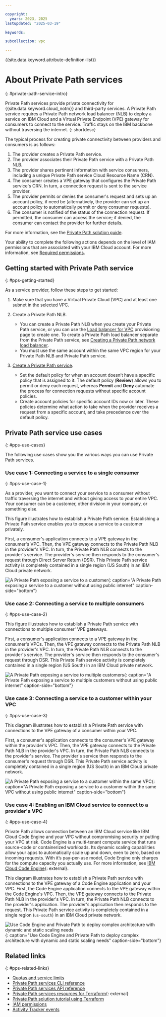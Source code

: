 ```yaml
---

copyright:
  years: 2023, 2025
lastupdated: "2025-03-19"

keywords:

subcollection: vpc

---
```


{{site.data.keyword.attribute-definition-list}}

# About Private Path services
{: #private-path-service-intro}

Private Path services provide private connectivity for {{site.data.keyword.cloud_notm}} and third-party services. A Private Path service requires a Private Path network load balancer (NLB) to deploy a service on IBM Cloud and a Virtual Private Endpoint (VPE) gateway for consumers to connect to the service. Traffic stays on the IBM backbone without traversing the internet.
{: shortdesc}

The typical process for creating private connectivity between providers and consumers is as follows:

 1. The provider creates a Private Path service.
 1. The provider associates their Private Path service with a Private Path NLB.
 1. The provider shares pertinent information with service consumers, including a unique Private Path service Cloud Resource Name (CRN).
 1. The consumer creates a VPE gateway that configures the Private Path service's CRN. In turn, a connection request is sent to the service provider.
 1. The provider permits or denies the consumer's request and sets up an account policy, if need be (alternatively, the provider can set up an account policy to automatically permit or deny consumer requests).
 1. The consumer is notified of the status of the connection request. If permitted, the consumer can access the service; if denied, the consumer can contact the provider for further details.

For more information, see the [Private Path solution guide](/docs/private-path).

Your ability to complete the following actions depends on the level of IAM permissions that are associated with your IBM Cloud account. For more information, see [Required permissions](/docs/account?topic=account-iam-service-roles-actions#is.private-path-service-gateway-roles).

## Getting started with Private Path service
{: #pps-getting-started}

As a service provider, follow these steps to get started:

1. Make sure that you have a Virtual Private Cloud (VPC) and at least one subnet in the selected VPC.
1. Create a Private Path NLB.

   * You can create a Private Path NLB when you create your Private Path service, or you can use the [Load balancer for VPC](/infrastructure/provision/loadBalancer) provisioning page to create one. To create a Private Path load balancer separate from the Private Path service, see [Creating a Private Path network load balancer](/docs/vpc?topic=vpc-ppnlb-ui-creating-private-path-network-load-balancer&interface=ui).
   * You must use the same account within the same VPC region for your Private Path NLB and Private Path service.

1. [Create a Private Path service](/docs/vpc?topic=vpc-private-path-service-about&interface=ui).

   * Set the default policy for when an account doesn’t have a specific policy that is assigned to it. The default policy (**Review**) allows you to permit or deny each request, whereas **Permit** and **Deny** automate the process for connection requests without specific account policies.
   * Create account policies for specific account IDs now or later. These policies determine what action to take when the provider receives a request from a specific account, and take precedence over the default policy.

## Private Path service use cases
{: #pps-use-cases}

The following use cases show you the various ways you can use Private Path services. 

### Use case 1: Connecting a service to a single consumer
{: #pps-use-case-1}

As a provider, you want to connect your service to a consumer without traffic traversing the internet and without giving access to your entire VPC. Your consumer can be a customer, other division in your company, or something else.

This figure illustrates how to establish a Private Path service. Establishing a Private Path service enables you to expose a service to a customer privately.

First, a consumer's application connects to a VPE gateway in the consumer's VPC. Then, the VPE gateway connects to the Private Path NLB in the provider's VPC. In turn, the Private Path NLB connects to the provider's service. The provider's service then responds to the consumer's request through Direct Server Return (DSR). This Private Path service activity is completely contained in a single region (US South) in an IBM Cloud private network.

![A Private Path exposing a service to a customer](images/private_path_use_case_1.svg "A Private Path exposing a service to a customer"){: caption="A Private Path exposing a service to a customer without using public internet" caption-side="bottom"}

### Use case 2: Connecting a service to multiple consumers
{: #pps-use-case-2}

This figure illustrates how to establish a Private Path service with connections to multiple consumer' VPE gateways.

First, a consumer's application connects to a VPE gateway in the consumer's VPCs. Then, the VPE gateway connects to the Private Path NLB in the provider's VPC. In turn, the Private Path NLB connects to the provider's service. The provider's service then responds to the consumer's request through DSR. This Private Path service activity is completely contained in a single region (US South) in an IBM Cloud private network.

![A Private Path exposing a service to multiple customers](images/private_path_detailed_2.svg "A Private Path exposing a service to multiple customers"){: caption="A Private Path exposing a service to multiple customers without using public internet" caption-side="bottom"}

### Use case 3: Connecting a service to a customer within your VPC
{: #pps-use-case-3}

This diagram illustrates how to establish a Private Path service with connections to the VPE gateway of a consumer within your VPC.

First, a consumer's application connects to the consumer's VPE gateway within the provider's VPC. Then, the VPE gateway connects to the Private Path NLB in the provider's VPC. In turn, the Private Path NLB connects to the provider's service. The provider's service then responds to the consumer's request through DSR. This Private Path service activity is completely contained in a single region (US South) in an IBM Cloud private network.

![A Private Path exposing a service to a customer within the same VPC](images/private_path_detailed_3.svg "A Private Path exposing a service to a customer within the same VPC"){: caption="A Private Path exposing a service to a customer within the same VPC without using public internet" caption-side="bottom"}

### Use case 4: Enabling an IBM Cloud service to connect to a provider's VPC
{: #pps-use-case-4}

Private Path allows connection between an IBM Cloud service like IBM Cloud Code Engine and your VPC without compromising security or putting your VPC at risk. Code Engine is a multi-tenant compute service that runs source-code or containerized workloads. Its dynamic scaling capabilities allow your apps to automatically scale up and down, even to zero, based on incoming requests. With it’s pay-per-use model, Code Engine only charges for the compute capacity you actually use. For more information, see [IBM Cloud Code Engine](https://www.ibm.com/products/code-engine){: external}.

This diagram illustrates how to establish a Private Path service with connections to the VPE gateway of a Code Engine application and your VPC. First, the Code Engine application connects to the VPE gateway within the Code Engine's VPC. Then, the VPE gateway connects to the Private Path NLB in the provider's VPC. In turn, the Private Path NLB connects to the provider's application. The provider's application then responds to the request. This Private Path service activity is completely contained in a single region (`us-south`) in an IBM Cloud private network.

![Use Code Engine and Private Path to deploy complex architecture with dynamic and static scaling needs](images/private_path_detailed_4.svg "Use Code Engine and Private Path to deploy complex architecture with dynamic and static scaling needs"){: caption="Use Code Engine and Private Path to deploy complex architecture with dynamic and static scaling needs" caption-side="bottom"}  

## Related links
{: #pps-related-links}

* [Quotas and service limits](/docs/vpc?topic=vpc-quotas)
* [Private Path services CLI reference](/docs/vpc?topic=vpc-vpc-reference)
* [Private Path services API reference](/apidocs/vpc/latest#list-private-path-service-gateways)
* [Private Path services resources for Terraform](https://registry.terraform.io/providers/IBM-Cloud/ibm/latest/docs/resources/is_private_path_service_gateway){: external}
* [Private Path solution tutorial using Terraform](/docs/solution-tutorials?topic=solution-tutorials-vpc-pps-basics)
* [IAM permissions](/docs/account?topic=account-iam-service-roles-actions#is.private-path-service-gateway-roles)
* [Activity Tracker events](/docs/vpc?topic=vpc-at_events#events-private-path-service-events)
